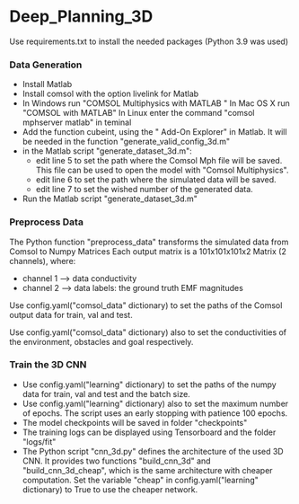 # Deep_Planning_3D

Use requirements.txt to install the needed packages (Python 3.9 was used)

### Data Generation
* Install Matlab
* Install comsol with the option livelink for Matlab
* In Windows run "COMSOL Multiphysics with MATLAB "
  In Mac OS X run "COMSOL with MATLAB"
  In Linux enter the command "comsol mphserver matlab" in teminal
* Add the function cubeint, using the " Add-On Explorer" in Matlab. It will be needed in the function "generate_valid_config_3d.m"
* in the Matlab script "generate_dataset_3d.m":
  - edit line 5 to set the path where the Comsol Mph file will be saved. This file can be used to open the model with "Comsol Multiphysics".
  - edit line 6 to set the path where the simulated data will be saved.
  - edit line 7 to set the wished number of the generated data. 
* Run the Matlab script "generate_dataset_3d.m"

### Preprocess Data
The Python function "preprocess_data" transforms the simulated data from Comsol to Numpy Matrices
Each output matrix is a 101x101x101x2 Matrix (2 channels), where:
* channel 1 --> data conductivity
* channel 2 --> data labels: the ground truth EMF magnitudes

Use config.yaml("comsol_data" dictionary) to set the paths of the Comsol output data for train, val and test.

Use config.yaml("comsol_data" dictionary) also to set the conductivities of the environment, obstacles and goal respectively.

### Train the 3D CNN
* Use config.yaml("learning" dictionary) to set the paths of the numpy data for train, val and test and the batch size.
* Use config.yaml("learning" dictionary) also to set the maximum number of epochs. The script uses an early stopping with patience 100 epochs.
* The model checkpoints will be saved in folder "checkpoints"
* The training logs can be displayed using Tensorboard and the folder "logs/fit"
* The Python script "cnn_3d.py" defines the architecture of the used 3D CNN. It provides two functions 
"build_cnn_3d" and "build_cnn_3d_cheap", which is the same architecture with cheaper computation. 
Set the variable "cheap" in config.yaml("learning" dictionary) to True to use the cheaper network.  


